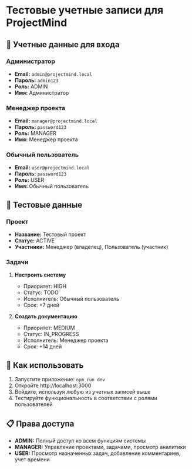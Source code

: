 # Тестовые учетные записи для ProjectMind

## 🔐 Учетные данные для входа

### Администратор
- **Email:** `admin@projectmind.local`
- **Пароль:** `admin123`
- **Роль:** ADMIN
- **Имя:** Администратор

### Менеджер проекта
- **Email:** `manager@projectmind.local`
- **Пароль:** `password123`
- **Роль:** MANAGER
- **Имя:** Менеджер проекта

### Обычный пользователь
- **Email:** `user@projectmind.local`
- **Пароль:** `password123`
- **Роль:** USER
- **Имя:** Обычный пользователь

## 📁 Тестовые данные

### Проект
- **Название:** Тестовый проект
- **Статус:** ACTIVE
- **Участники:** Менеджер (владелец), Пользователь (участник)

### Задачи
1. **Настроить систему**
   - Приоритет: HIGH
   - Статус: TODO
   - Исполнитель: Обычный пользователь
   - Срок: +7 дней

2. **Создать документацию**
   - Приоритет: MEDIUM
   - Статус: IN_PROGRESS
   - Исполнитель: Менеджер проекта
   - Срок: +14 дней

## 🚀 Как использовать

1. Запустите приложение: `npm run dev`
2. Откройте http://localhost:3000
3. Войдите, используя любую из учетных записей выше
4. Тестируйте функциональность в соответствии с ролями пользователей

## 📋 Права доступа

- **ADMIN:** Полный доступ ко всем функциям системы
- **MANAGER:** Управление проектами, задачами, просмотр аналитики
- **USER:** Просмотр назначенных задач, добавление комментариев, учет времени